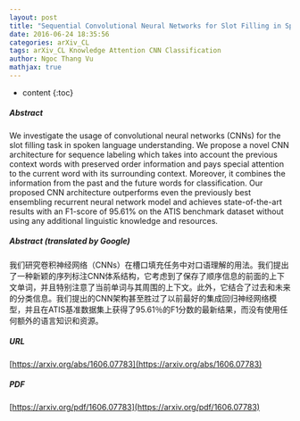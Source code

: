 ```yaml
---
layout: post
title: "Sequential Convolutional Neural Networks for Slot Filling in Spoken Language Understanding"
date: 2016-06-24 18:35:56
categories: arXiv_CL
tags: arXiv_CL Knowledge Attention CNN Classification
author: Ngoc Thang Vu
mathjax: true
---
```


* content
{:toc}

##### Abstract
We investigate the usage of convolutional neural networks (CNNs) for the slot filling task in spoken language understanding. We propose a novel CNN architecture for sequence labeling which takes into account the previous context words with preserved order information and pays special attention to the current word with its surrounding context. Moreover, it combines the information from the past and the future words for classification. Our proposed CNN architecture outperforms even the previously best ensembling recurrent neural network model and achieves state-of-the-art results with an F1-score of 95.61% on the ATIS benchmark dataset without using any additional linguistic knowledge and resources.

##### Abstract (translated by Google)
我们研究卷积神经网络（CNNs）在槽口填充任务中对口语理解的用法。我们提出了一种新颖的序列标注CNN体系结构，它考虑到了保存了顺序信息的前面的上下文单词，并且特别注意了当前单词与其周围的上下文。此外，它结合了过去和未来的分类信息。我们提出的CNN架构甚至胜过了以前最好的集成回归神经网络模型，并且在ATIS基准数据集上获得了95.61％的F1分数的最新结果，而没有使用任何额外的语言知识和资源。

##### URL
[https://arxiv.org/abs/1606.07783](https://arxiv.org/abs/1606.07783)

##### PDF
[https://arxiv.org/pdf/1606.07783](https://arxiv.org/pdf/1606.07783)

